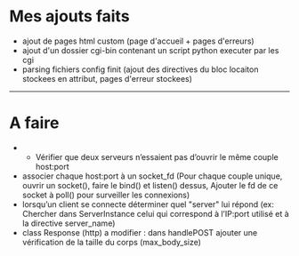 # Mes ajouts faits
- ajout de pages html custom (page d'accueil + pages d'erreurs)
- ajout d'un dossier cgi-bin contenant un script python executer par les cgi
- parsing fichiers config finit (ajout des directives du bloc locaiton stockees en attribut, pages d'erreur stockees)

---  

# A faire 
- - Vérifier que deux serveurs n’essaient pas d’ouvrir le même couple host:port
- associer chaque host:port à un socket_fd (Pour chaque couple unique, ouvrir un socket(), faire le bind() et listen() dessus, Ajouter le fd de ce socket à poll() pour surveiller les connexions)
- lorsqu’un client se connecte déterminer quel "server" lui répond (ex: Chercher dans ServerInstance celui qui correspond à l’IP:port utilisé et à la directive server_name)
- class Response (http) a modifier : dans handlePOST ajouter une vérification de la taille du corps (max_body_size)
